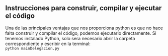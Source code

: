 ## Instrucciones para construir, compilar y ejecutar el código
Una de las principales ventajas que nos proporciona python es que no hace falta construir y compilar el código, podemos ejecutarlo directamente.
Si tenemos instalado Python, solo sera necesario abrir la carpeta correspondiente y escribir en la terminal:  
`python mainDelegacion.py`
